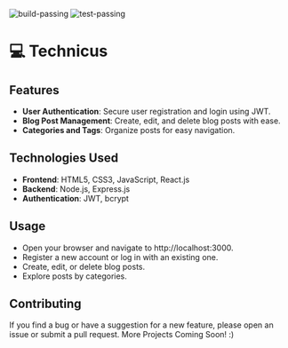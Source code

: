 ![build-passing](https://img.shields.io/badge/build-passing-brightgreen) ![test-passing](https://img.shields.io/badge/test-passing-brightgreen)
# 💻 Technicus
## Features

- **User Authentication**: Secure user registration and login using JWT.
- **Blog Post Management**: Create, edit, and delete blog posts with ease.
- **Categories and Tags**: Organize posts for easy navigation.

## Technologies Used

- **Frontend**: HTML5, CSS3, JavaScript, React.js
- **Backend**: Node.js, Express.js
- **Authentication**: JWT, bcrypt

## Usage

- Open your browser and navigate to http://localhost:3000.
- Register a new account or log in with an existing one.
- Create, edit, or delete blog posts.
- Explore posts by categories.

## Contributing
If you find a bug or have a suggestion for a new feature, please open an issue or submit a pull request.
More Projects Coming Soon! :)

